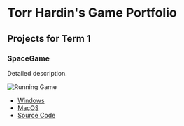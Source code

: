 # Torr Hardin's Game Portfolio

## Projects for Term 1

### SpaceGame

Detailed description.

![Running Game]()

* [Windows]()
* [MacOS]()
* [Source Code]()
